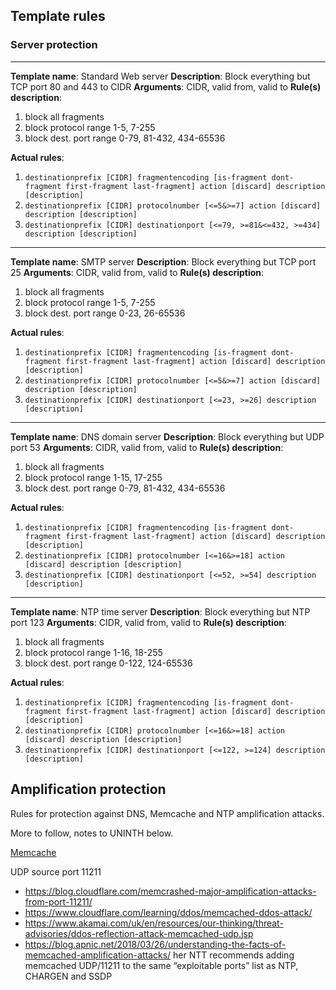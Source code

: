 
## Template rules

### Server protection
---
**Template name**: Standard Web server
**Description**: Block everything but TCP port 80 and 443 to CIDR
**Arguments**: CIDR, valid from, valid to
**Rule(s) description**:

  1. block all fragments
  2. block protocol range 1-5, 7-255
  3. block dest. port range 0-79, 81-432, 434-65536

**Actual rules**:

  1. `destinationprefix [CIDR] fragmentencoding [is-fragment dont-fragment first-fragment last-fragment] action [discard] description [description]`
  2. `destinationprefix [CIDR] protocolnumber [<=5&>=7] action [discard] description [description]`
  3. `destinationprefix [CIDR] destinationport [<=79, >=81&<=432, >=434] description [description]`

---
**Template name**: SMTP server
**Description**: Block everything but TCP port 25
**Arguments**: CIDR, valid from, valid to
**Rule(s) description**:

  1. block all fragments
  2. block protocol range 1-5, 7-255
  3. block dest. port range 0-23, 26-65536

**Actual rules**:

  1. `destinationprefix [CIDR] fragmentencoding [is-fragment dont-fragment first-fragment last-fragment] action [discard] description [description]`
  2. `destinationprefix [CIDR] protocolnumber [<=5&>=7] action [discard] description [description]`
  3. `destinationprefix [CIDR] destinationport [<=23, >=26] description [description]`

---
**Template name**: DNS domain server
**Description**: Block everything but UDP port 53
**Arguments**: CIDR, valid from, valid to
**Rule(s) description**:

  1. block all fragments
  2. block protocol range 1-15, 17-255
  3. block dest. port range 0-79, 81-432, 434-65536

**Actual rules**:

  1. `destinationprefix [CIDR] fragmentencoding [is-fragment dont-fragment first-fragment last-fragment] action [discard] description [description]`
  2. `destinationprefix [CIDR] protocolnumber [<=16&>=18] action [discard] description [description]`
  3. `destinationprefix [CIDR] destinationport [<=52, >=54] description [description]`

---
**Template name**: NTP time server
**Description**: Block everything but NTP port 123
**Arguments**: CIDR, valid from, valid to
**Rule(s) description**:

  1. block all fragments
  2. block protocol range 1-16, 18-255
  3. block dest. port range 0-122, 124-65536

**Actual rules**:

  1. `destinationprefix [CIDR] fragmentencoding [is-fragment dont-fragment first-fragment last-fragment] action [discard] description [description]`
  2. `destinationprefix [CIDR] protocolnumber [<=16&>=18] action [discard] description [description]`
  3. `destinationprefix [CIDR] destinationport [<=122, >=124] description [description]`

## Amplification protection

Rules for protection against DNS, Memcache and NTP amplification attacks.

More to follow, notes to UNINTH below.

[Memcache](https://en.wikipedia.org/wiki/Memcached)

UDP source port 11211

  - https://blog.cloudflare.com/memcrashed-major-amplification-attacks-from-port-11211/
  - https://www.cloudflare.com/learning/ddos/memcached-ddos-attack/
  - https://www.akamai.com/uk/en/resources/our-thinking/threat-advisories/ddos-reflection-attack-memcached-udp.jsp
  - https://blog.apnic.net/2018/03/26/understanding-the-facts-of-memcached-amplification-attacks/
    her NTT recommends adding memcached UDP/11211 to the same “exploitable ports” list as NTP, CHARGEN and SSDP
  


